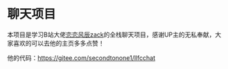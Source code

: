 # 聊天项目

本项目是学习B站大佬[恋恋风辰zack](https://space.bilibili.com/271469206)的全栈聊天项目，感谢UP主的无私奉献，大家喜欢的可以去他的主页多多点赞！

他的代码：https://gitee.com/secondtonone1/llfcchat
